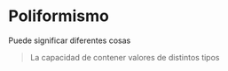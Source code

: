 # Poliformismo
Puede significar diferentes cosas

> La capacidad de contener valores de distintos tipos